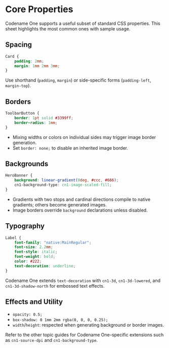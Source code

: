 # Core Properties

Codename One supports a useful subset of standard CSS properties. This sheet highlights the most common ones with sample usage.

## Spacing

```css
Card {
    padding: 2mm;
    margin: 1mm 2mm 3mm;
}
```

Use shorthand (`padding`, `margin`) or side-specific forms (`padding-left`, `margin-top`).

## Borders

```css
ToolbarButton {
    border: 1pt solid #3399ff;
    border-radius: 1mm;
}
```

* Mixing widths or colors on individual sides may trigger image border generation.
* Set `border: none;` to disable an inherited image border.

## Backgrounds

```css
HeroBanner {
    background: linear-gradient(0deg, #ccc, #666);
    cn1-background-type: cn1-image-scaled-fill;
}
```

* Gradients with two stops and cardinal directions compile to native gradients; others become generated images.
* Image borders override `background` declarations unless disabled.

## Typography

```css
Label {
    font-family: "native:MainRegular";
    font-size: 2.2mm;
    font-style: italic;
    font-weight: bold;
    color: #222;
    text-decoration: underline;
}
```

Codename One extends `text-decoration` with `cn1-3d`, `cn1-3d-lowered`, and `cn1-3d-shadow-north` for embossed text effects.

## Effects and Utility

* `opacity: 0.5;`
* `box-shadow: 0 1mm 2mm rgba(0, 0, 0, 0.25);`
* `width`/`height`: respected when generating background or border images.

Refer to the other topic guides for Codename One–specific extensions such as `cn1-source-dpi` and `cn1-background-type`.
